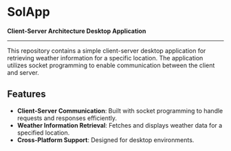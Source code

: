 # SolApp

**Client-Server Architecture Desktop Application**

---

This repository contains a simple client-server desktop application for retrieving weather information for a specific location. The application utilizes socket programming to enable communication between the client and server.

## Features

- **Client-Server Communication**: Built with socket programming to handle requests and responses efficiently.
- **Weather Information Retrieval**: Fetches and displays weather data for a specified location.
- **Cross-Platform Support**: Designed for desktop environments.
